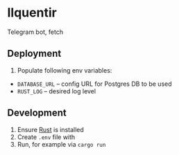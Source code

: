 # Ilquentir

Telegram bot, fetch

## Deployment

1. Populate following env variables:
  * `DATABASE_URL` – config URL for Postgres DB to be used
  * `RUST_LOG` – desired log level

## Development

1. Ensure [Rust](https://rust-lang.org) is installed
2. Create `.env` file with
3. Run, for example via `cargo run`